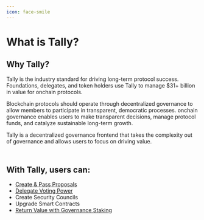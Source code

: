 ```yaml
---
icon: face-smile
---
```


# What is Tally?

## Why Tally?

Tally is the industry standard for driving long-term protocol success. Foundations, delegates,  and token holders use Tally to manage $31+ billion in value for onchain protocols.

Blockchain protocols should operate through decentralized governance to allow members to participate in transparent, democratic processes. onchain governance enables users to make transparent decisions, manage protocol funds, and catalyze sustainable long-term growth.&#x20;

Tally is a decentralized governance frontend that takes the complexity out of governance and allows users to focus on driving value.

\
With Tally, users can:&#x20;
----------------------------

* [Create & Pass Proposals](broken-reference)
* [Delegate Voting Power](../delegations-on-tally/delegating-voting-power/)
* Create Security Councils&#x20;
* Upgrade Smart Contracts
* [Return Value with Governance Staking ](../staking-on-tally.md)
